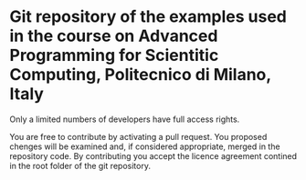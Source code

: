 # Git repository of the examples used in the course on Advanced Programming for Scientitic Computing, Politecnico di Milano, Italy #

Only a limited numbers of developers have full access rights.

You are free to contribute by activating a pull request. You proposed chenges will be examined and, if considered appropriate, merged in the repository code.
By contributing you accept the licence agreement contined in the root folder of the git repository.



